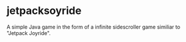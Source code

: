 # jetpacksoyride
A simple Java game in the form of a infinite sidescroller game similiar to "Jetpack Joyride".
